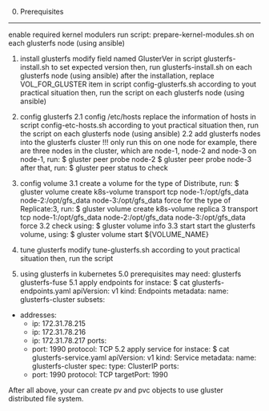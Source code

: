 0. Prerequisites
---
enable required kernel modulers
run script: prepare-kernel-modules.sh
on each glusterfs node
(using ansible)

1. install glusterfs
modify field named GlusterVer in script glusterfs-install.sh to set expected version
then, run glusterfs-install.sh on each glusterfs node
(using ansible)
after the installation, replace VOL_FOR_GLUSTER item in script config-glusterfs.sh according to yout practical situation 
then, run the script on each glusterfs node
(using ansible)

2. config glusterfs
2.1 config /etc/hosts
replace the information of hosts in script config-etc-hosts.sh according to yout practical situation
then, run the script on each glusterfs node
(using ansible)
2.2 add glusterfs nodes into the glusterfs cluster 
!!! only run this on one node
for example, there are three nodes in the cluster, which are node-1, node-2 and node-3
on node-1, run:
$ gluster peer probe node-2
$ gluster peer probe node-3
after that, run:
$ gluster peer status
to check

3. config volume
3.1 create a volume
for the type of Distribute, run:
$ gluster volume create k8s-volume transport tcp node-1:/opt/gfs_data node-2:/opt/gfs_data node-3:/opt/gfs_data force
for the type of Replicate:3, run:
$ gluster volume create k8s-volume replica 3 transport tcp node-1:/opt/gfs_data node-2:/opt/gfs_data node-3:/opt/gfs_data force
3.2 check
using:
$ gluster volume info
3.3 start
start the glusterfs volume, using:
$ gluster volume start ${VOLUME_NAME}

4. tune glusterfs
modify tune-glusterfs.sh according to yout practical situation
then, run the script

5. using glusterfs in kubernetes 
5.0 prerequisites
may need:
glusterfs
glusterfs-fuse
5.1 apply endpoints
for instace:
$ cat glusterfs-endpoints.yaml
apiVersion: v1
kind: Endpoints
metadata:
  name: glusterfs-cluster
subsets:
- addresses:
  - ip: 172.31.78.215
  - ip: 172.31.78.216
  - ip: 172.31.78.217
  ports:
  - port: 1990
    protocol: TCP
5.2 apply service 
for instace:
$ cat glusterfs-service.yaml
apiVersion: v1
kind: Service
metadata:
  name: glusterfs-cluster
spec:
  type: ClusterIP
  ports:
  - port: 1990
    protocol: TCP
    targetPort: 1990

After all above, your can create pv and pvc objects to use gluster distributed file system.
